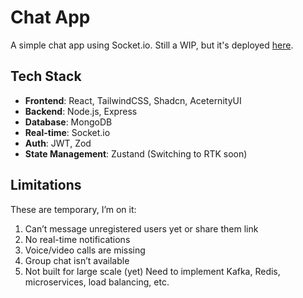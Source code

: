 # Chat App

A simple chat app using Socket.io. Still a WIP, but it's deployed [here](https://chatappprod.onrender.com/).

## Tech Stack

- **Frontend**: React, TailwindCSS, Shadcn, AceternityUI
- **Backend**: Node.js, Express
- **Database**: MongoDB
- **Real-time**: Socket.io
- **Auth**: JWT, Zod
- **State Management**: Zustand (Switching to RTK soon)

## Limitations

These are temporary, I’m on it:

1. Can’t message unregistered users yet or share them link
2. No real-time notifications
3. Voice/video calls are missing
4. Group chat isn’t available
5. Not built for large scale (yet) Need to implement Kafka, Redis, microservices, load balancing, etc.
